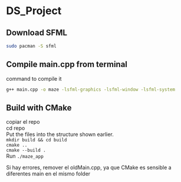 # DS_Project

## Download SFML 
```bash
sudo pacman -S sfml
```
## Compile main.cpp from terminal
command to compile it
```bash
g++ main.cpp -o maze -lsfml-graphics -lsfml-window -lsfml-system
```

## Build with CMake
copiar el repo  
cd repo  
 Put the files into the structure shown earlier.  
 `mkdir build && cd build`  
 `cmake ..`  
 `cmake --build .`  
 Run `./maze_app`  


 Si hay errores, remover el oldMain.cpp, ya que CMake es sensible a diferentes main en el mismo folder
 

